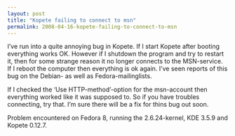 ```yaml
---
layout: post
title: "Kopete failing to connect to msn"
permalink: 2008-04-16-kopete-failing-to-connect-to-msn
---
```

I’ve run into a quite annoying bug in Kopete. If I start Kopete after booting everything works OK. However if I shutdown the program and try to restart it, then for some strange reason it no longer connects to the MSN-service. If I reboot the computer then everything is ok again. I’ve seen reports of this bug on the Debian- as well as Fedora-mailinglists.

If I checked the ‘Use HTTP-method’-option for the msn-account then everything worked like it was supposed to. So if you have troubles connecting, try that. I’m sure there will be a fix for thins bug out soon.

Problem encountered on Fedora 8, running the 2.6.24-kernel, KDE 3.5.9 and Kopete 0.12.7.
